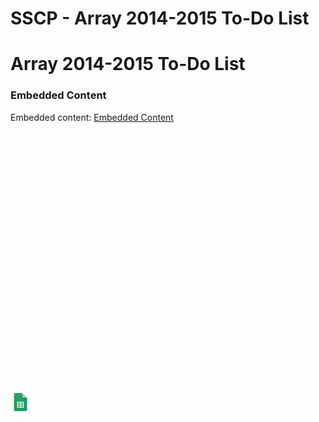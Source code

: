 # SSCP - Array 2014-2015 To-Do List

# Array 2014-2015 To-Do List

[](https://drive.google.com/open?id=1XUOW0dJdo7MKmf0q_rIUnYmd6bPYXuSrPap_DtQhtt0)

### Embedded Content

Embedded content: [Embedded Content]()

<iframe width="100%" height="400" src="" frameborder="0"></iframe>

![](../../../../assets/sheets_32dp.png)

